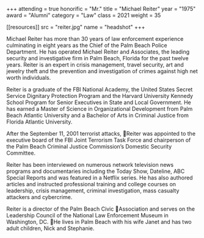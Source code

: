 +++
attending = true
honorific = "Mr."
title     = "Michael Reiter"
year      = "1975"
award     = "Alumni"
category  = "Law"
class     = 2021
weight    = 35

[[resources]]
  src  = "reiter.jpg"
  name = "headshot"
+++

Michael Reiter has more than 30 years of law enforcement experience culminating in eight years as the Chief of the Palm Beach Police Department. He has operated Michael Reiter and Associates, the leading security and investigative firm in Palm Beach, Florida for the past twelve years. Reiter is an expert in crisis management, travel security, art and jewelry theft and the prevention and investigation of crimes against high net worth individuals.

Reiter is a graduate of the FBI National Academy, the United States Secret Service Dignitary Protection Program and the Harvard University Kennedy School Program for Senior Executives in State and Local Government. He has earned a Master of Science in Organizational Development from Palm Beach Atlantic University and a Bachelor of Arts in Criminal Justice from Florida Atlantic University.

After the September 11, 2001 terrorist attacks, Reiter was appointed to the executive board of the FBI Joint Terrorism Task Force and chairperson of the Palm Beach
Criminal Justice Commission’s Domestic Security Committee.

Reiter has been interviewed on numerous network television news programs and documentaries including the Today Show, Dateline, ABC Special Reports and was featured in a Netflix series. He has also authored articles and instructed professional training and college courses on leadership, crisis management, criminal investigation,
mass casualty attackers and cybercrime.

Reiter is a director of the Palm Beach Civic Association and serves on the Leadership Council of the National Law Enforcement Museum in Washington, DC. He lives in Palm Beach with his wife Janet and has two adult children, Nick and Stephanie.
